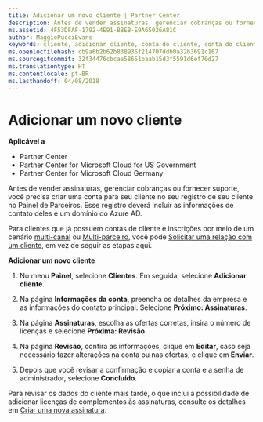 ```yaml
---
title: Adicionar um novo cliente | Partner Center
description: Antes de vender assinaturas, gerenciar cobranças ou fornecer suporte, você precisa criar um registro de seu cliente no Partner Center. Esse registro deverá incluir as informações de contato deles e um domínio do Azure AD.
ms.assetid: 4F53DFAF-1792-4E91-BBEB-E9A65026A81C
author: MaggiePucciEvans
keywords: cliente, adicionar cliente, conta do cliente, conta do cliente no Partner Center, clientes, adicionar clientes, criar conta do cliente
ms.openlocfilehash: cb9a6b2b62b838936f214707ddb0a32b3691c167
ms.sourcegitcommit: 32f34476cbcae58651baab15d3f5591d6ef70d27
ms.translationtype: HT
ms.contentlocale: pt-BR
ms.lasthandoff: 04/08/2018
---
```

# <a name="add-a-new-customer"></a>Adicionar um novo cliente

**Aplicável a**

-  Partner Center
-  Partner Center for Microsoft Cloud for US Government
-  Partner Center for Microsoft Cloud Germany


Antes de vender assinaturas, gerenciar cobranças ou fornecer suporte, você precisa criar uma conta para seu cliente no seu registro de seu cliente no Painel de Parceiros. Esse registro deverá incluir as informações de contato deles e um domínio do Azure AD.

Para clientes que já possuem contas de cliente e inscrições por meio de um cenário [multi-canal](multichannel.md) ou [Multi-parceiro](multipartner.md), você pode [Solicitar uma relação com um cliente](request-a-relationship-with-a-customer.md), em vez de seguir as etapas aqui.

**Adicionar um novo cliente**

1.  No menu **Painel**, selecione **Clientes**. Em seguida, selecione **Adicionar cliente**.

2.  Na página **Informações da conta**, preencha os detalhes da empresa e as informações do contato principal. Selecione **Próximo: Assinaturas**.

3.  Na página **Assinaturas**, escolha as ofertas corretas, insira o número de licenças e selecione **Próxima: Revisão**.

4.  Na página **Revisão**, confira as informações, clique em **Editar**, caso seja necessário fazer alterações na conta ou nas ofertas, e clique em **Enviar**.

5.  Depois que você revisar a confirmação e copiar a conta e a senha de administrador, selecione **Concluído**.

Para revisar os dados do cliente mais tarde, o que inclui a possibilidade de adicionar licenças de complementos às assinaturas, consulte os detalhes em [Criar uma nova assinatura](create-a-new-subscription.md).

 

 



